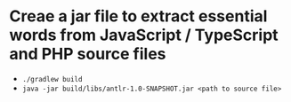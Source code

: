 # Creae a jar file to extract essential words from JavaScript / TypeScript and PHP source files
* `./gradlew build`
* `java -jar build/libs/antlr-1.0-SNAPSHOT.jar <path to source file>`
